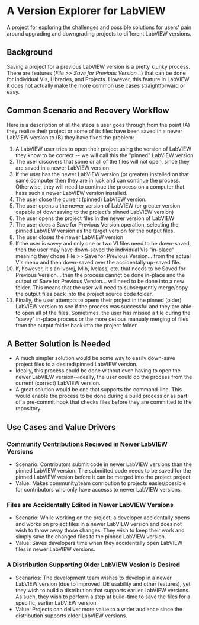 # A Version Explorer for LabVIEW

A project for exploring the challenges and possible solutions for users' pain around upgrading and downgrading projects to different LabVIEW versions.

## Background
Saving a project for a previous LabVIEW version is a pretty klunky process.  There are features (*File >> Save for Previous Version...*) that can be done for individual VIs, Libraries, and Projects.  However, this feature in LabVIEW it does not actually make the more common use cases straightforward or easy.

## Common Scenario and Recovery Workflow
Here is a description of all the steps a user goes through from the point (A) they realize their project or some of its files have been saved in a newer LabVIEW version to (B) they have fixed the problem:

1. A LabVIEW user tries to open their project using the version of LabVIEW they know to be correct -- we will call this the "pinned" LabVIEW version
2. The user discovers that some or all of the files will not open, since they are saved in a newer LabVIEW version.
3. If the user has the newer LabVIEW version (or greater) installed on that same computer then they are in luck and can continue the process. Otherwise, they will need to continue the process on a computer that hass such a newer LabVIEW version installed.
4. The user close the current (pinned) LabVIEW version.
5. The user opens a the newer version of LabVIEW (or greater version capable of downsaving to the project's pinned LabVIEW version)
6. The user opens the project files in the newer version of LabVIEW
7. The user does a Save for Previous Version operation, selecting the pinned LabVIEW version as the target version for the output files.
8. The user closes the newer LabVIEW version
9. If the user is savvy and only one or two VI files need to be down-saved, then the user may have down-saved the individual VIs "in-place" meaning they chose File >> Save for Previous Version... from the actual VIs menu and then down-saved over the accidentally up-saved file.
10. If, however, it's an lvproj, lvlib, lvclass, etc. that needs to be Saved for Previous Version... then the process cannot be done in-place and the output of Save for Previous Version... will need to be done into a new folder.  This means that the user will need to subsequently merge/copy the output files back into the project source code folder.
11. Finally, the user attempts to opens their project in the pinned (older) LabVIEW version to see if the process was successful and they are able to open all of the files. Sometimes, the user has missed a file during the "savvy" in-place process or the more detious manualy merging of files from the output folder back into the project folder.

## A Better Solution is Needed
- A much simpler solution would be some way to easily down-save project files to a desired/pinned LabVIEW version.
- Ideally, this process could be done without even having to open the newer LabVIEW version--ideally, the user could do the process from the current (correct) LabVIEW version.
- A great solution would be one that supports the command-line.  This would enable the process to be done during a build process or as part of a pre-commit hook that checks files before they are committed to the repository.

## Use Cases and Value Drivers
### Community Contributions Recieved in Newer LabVIEW Versions
- Scenario: Contributors submit code in newer LabVIEW versions than the pinned LabVIEW version.  The submitted code needs to be saved for the pinned LabVIEW vesion before it can be merged into the project project.
- Value: Makes community/team conribution to projects easier/possible for contributors who only have accesss to newer LabVIEW versions.
### Files are Accidentally Edited in Newer LabVIEW Versions
- Scenario: While working on the project, a developer accidentally opens and works on project files in a newer LabVIEW version and does not wish to throw away those changes. They wish to keep their work and simply save the changed files to the pinned LabVIEW version.
- Value: Saves developers time when they accidentally open LabVIEW files in newer LabVIEW versions.
### A Distribution Supporting Older LabVIEW Vesion is Desired
- Scenarios: The development team wishes to develop in a newer LabVIEW version (due to improved IDE usability and other features), yet they wish to build a distribution that supports earlier LabVIEW versions. As such, they wish to perform a step at build-time to save the files for a specific, earlier LabVIEW version.
-  Value: Projects can deliver more value to a wider audience since the distribution supports older LabVIEW versions.
